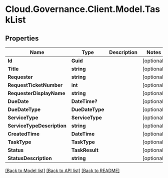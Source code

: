 # Cloud.Governance.Client.Model.TaskList
## Properties

Name | Type | Description | Notes
------------ | ------------- | ------------- | -------------
**Id** | **Guid** |  | [optional] 
**Title** | **string** |  | [optional] 
**Requester** | **string** |  | [optional] 
**RequestTicketNumber** | **int** |  | [optional] 
**RequesterDisplayName** | **string** |  | [optional] 
**DueDate** | **DateTime?** |  | [optional] 
**DueDateType** | **DueDateType** |  | [optional] 
**ServiceType** | **ServiceType** |  | [optional] 
**ServiceTypeDescription** | **string** |  | [optional] 
**CreatedTime** | **DateTime** |  | [optional] 
**TaskType** | **TaskType** |  | [optional] 
**Status** | **TaskResult** |  | [optional] 
**StatusDescription** | **string** |  | [optional] 

[[Back to Model list]](../README.md#documentation-for-models) [[Back to API list]](../README.md#documentation-for-api-endpoints) [[Back to README]](../README.md)


